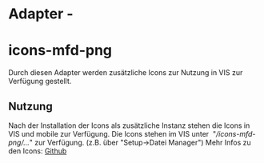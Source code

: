 
# Adapter -

# icons-mfd-png

Durch diesen Adapter werden zusätzliche Icons zur Nutzung in VIS zur Verfügung gestellt.


## Nutzung

Nach der Installation der Icons als zusätzliche Instanz stehen die Icons in VIS und mobile zur Verfügung. Die Icons stehen im VIS unter  "_/icons-mfd-png/..._" zur Verfügung. (z.B. über "Setup->Datei Manager") Mehr Infos zu den Icons: [Github](https://github.com/OpenAutomationProject/knx-uf-iconset)